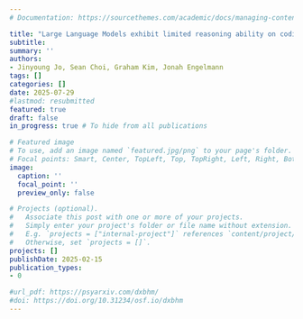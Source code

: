 ```yaml
---
# Documentation: https://sourcethemes.com/academic/docs/managing-content/

title: "Large Language Models exhibit limited reasoning ability on coding questions (submitted)"
subtitle:
summary: ''
authors:
- Jinyoung Jo, Sean Choi, Graham Kim, Jonah Engelmann
tags: []
categories: []
date: 2025-07-29
#lastmod: resubmitted
featured: true
draft: false
in_progress: true # To hide from all publications

# Featured image
# To use, add an image named `featured.jpg/png` to your page's folder.
# Focal points: Smart, Center, TopLeft, Top, TopRight, Left, Right, BottomLeft, Bottom, BottomRight.
image:
  caption: ''
  focal_point: ''
  preview_only: false

# Projects (optional).
#   Associate this post with one or more of your projects.
#   Simply enter your project's folder or file name without extension.
#   E.g. `projects = ["internal-project"]` references `content/project/deep-learning/index.md`.
#   Otherwise, set `projects = []`.
projects: []
publishDate: 2025-02-15
publication_types:
- 0

#url_pdf: https://psyarxiv.com/dxbhm/
#doi: https://doi.org/10.31234/osf.io/dxbhm
---
```

